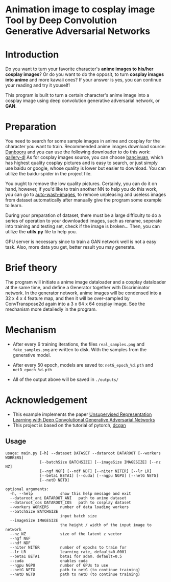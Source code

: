 # Animation image to cosplay image Tool by Deep Convolution Generative Adversarial Networks

# Introduction 

Do you want to turn your favorite character's **anime images to his/her cosplay images**? Or do you want to do the opposit, to turn **cosplay images into anime** and more kawaii ones? If your answer is yes, you can continue your reading and try it youself!

This program is built to turn a certain character's anime image into a cosplay image using deep convolution generative adversarial network, or **GAN**. 

# Preparation

You need to search for some sample images in anime and cosplay for the character you want to train. Recommended anime images download source: [Danbooru](https://danbooru.donmai.us/) and you can use the following downloader to do this work: [gallery-dl](https://github.com/mikf/gallery-dl) As for cosplay images source, you can choose [banciyuan](https://bcy.net), which has highest quality cosplay pictures and is easy to search, or just simply use baidu or google, whose quality is lower but easier to download. You can utilize the baidu-spider in the project file.

You ought to remove the low quality pictures. Certainly, you can do it on hand, however, if you'd like to train another NN to help you do this work, you can go to [auto-wash-images](https://github.com/miracleyoo/auto-wash-images), to remove unpleasing and useless images from dataset automatically after manually give the program some example to learn.

During your preparation of dataset, there must be a large difficulty to do a series of operation to your downloaded images, such as rename, seperate into training and testing set, check if the image is broken... Then, you can utilize the **utils.py** file to help you.

 GPU server is necessary since to train a GAN network well is not a easy task. Also, more data you get, better result you may generate. 

# Brief theory

The program will initiate a anime image dataloader and a cosplay dataloader at the same time, and define a Generator together with Discriminator network. In the generator network, anime images will be condensed into a 32 x 4 x 4 feature map, and then it will be over-sampled by ConvTranspose2d again into a 3 x 64 x 64 cosplay image. See the mechanism more detailedly in the program.

# Mechanism

* After every 6 training iterations, the files `real_samples.png` and `fake_samples.png` are written to disk. With the samples from the generative model.

* After every 50 epoch, models are saved to: `netG_epoch_%d.pth` and `netD_epoch_%d.pth`
* All of the output above will be saved in `./outputs/`

# Acknowledgement

* This example implements the paper [Unsupervised Representation Learning with Deep Convolutional Generative Adversarial Networks](http://arxiv.org/abs/1511.06434)
* This project is based on the tutorial of pytorch, [dcgan](https://github.com/pytorch/examples/tree/master/dcgan)

## Usage
```
usage: main.py [-h] --dataset DATASET --dataroot DATAROOT [--workers WORKERS]
               [--batchSize BATCHSIZE] [--imageSize IMAGESIZE] [--nz NZ]
               [--ngf NGF] [--ndf NDF] [--niter NITER] [--lr LR]
               [--beta1 BETA1] [--cuda] [--ngpu NGPU] [--netG NETG]
               [--netD NETD]

optional arguments:
  -h, --help            show this help message and exit
  --dataroot_ani DATAROOT_ANI   path to anime dataset
  --dataroot_cos DATAROOT_COS   path to cosplay dataset
  --workers WORKERS     number of data loading workers
  --batchSize BATCHSIZE
                        input batch size
  --imageSize IMAGESIZE
                        the height / width of the input image to network
  --nz NZ               size of the latent z vector
  --ngf NGF
  --ndf NDF
  --niter NITER         number of epochs to train for
  --lr LR               learning rate, default=0.0001
  --beta1 BETA1         beta1 for adam. default=0.5
  --cuda                enables cuda
  --ngpu NGPU           number of GPUs to use
  --netG NETG           path to netG (to continue training)
  --netD NETD           path to netD (to continue training)
```
